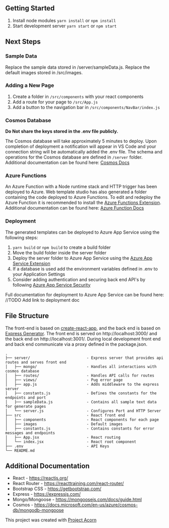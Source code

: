## Getting Started

1. Install node modules `yarn install` or `npm install`
2. Start development server `yarn start` or `npm start`

## Next Steps

### Sample Data

Replace the sample data stored in /server/sampleData.js.
Replace the default images stored in /src/images.

### Adding a New Page

1. Create a folder in `/src/components` with your react components
2. Add a route for your page to `/src/App.js`
3. Add a button to the navigation bar in `/src/components/NavBar/index.js`

### Cosmos Database

**Do Not share the keys stored in the .env file publicly.**

The Cosmos database will take approximately 5 minutes to deploy. Upon completion of deployment
a notification will appear in VS Code and your connection string will be automatically added
the .env file. The schema and operations for the Cosmos database are defined in `/server` folder.
Additional documentation can be found here: [Cosmos Docs](https://github.com/Microsoft/WebTemplateStudio/blob/dev/docs/services/azure-cosmos.md)

### Azure Functions

An Azure Function with a Node runtime stack and HTTP trigger has been deployed to Azure. Web template studio
has also generated a folder containing the code deployed to Azure Functions. To edit and redeploy the Azure
Function it is recommended to install the [Azure Functions Extension](https://marketplace.visualstudio.com/items?itemName=ms-azuretools.vscode-azurefunctions). Additional documentation can be found here: [Azure Function Docs](https://github.com/Microsoft/WebTemplateStudio/blob/dev/docs/services/azure-functions.md)

### Deployment

The generated templates can be deployed to Azure App Service using the following steps:

1. `yarn build` or `npm build` to create a build folder
2. Move the build folder inside the server folder
3. Deploy the server folder to Azure App Service using the [Azure App Service Extension](https://marketplace.visualstudio.com/items?itemName=ms-azuretools.vscode-azureappservice)
4. If a database is used add the environment variables defined in .env to your Application Settings
5. Consider adding authentication and securing back end API's by following [Azure App Service Security](https://docs.microsoft.com/en-us/azure/app-service/overview-security)

Full documentation for deployment to Azure App Service can be found here: //TODO Add link to deployment doc

## File Structure

The front-end is based on [create-react-app](https://github.com/facebook/create-react-app), and the
back end is based on [Express Generator](https://expressjs.com/en/starter/generator.html). The front
end is served on http://localhost:3000/ and the back end on http://localhost:3001/. During local
development front end and back end communicate via a proxy defined in the package.json.

```
.
├── server/                         - Express server that provides api routes and serves front end
│   ├── mongo/                      - Handles all interactions with cosmos database
│   ├── routes/                     - Handles API calls for routes
│   ├── views/                      - Pug error page
│   ├── app.js                      - Adds middleware to the express server
│   ├── constants.js                - Defines the constants for the endpoints and port
│   ├── sampleData.js               - Contains all sample text data for generate pages
│   └── server.js                   - Configures Port and HTTP Server
├── src                             - React front end
│   ├── components                  - React components for each page
│   ├── images                      - Default images
│   ├── constants.js                - Contains constants for error messages and endpoints
│   ├── App.jsx                     - React routing
│   └── index.jsx                   - React root component
├── .env                            - API Keys
└── README.md
```

## Additional Documentation

- React - https://reactjs.org/
- React Router - https://reacttraining.com/react-router/
- Bootstrap CSS - https://getbootstrap.com/
- Express - https://expressjs.com/
- Mongo/Mongoose - https://mongoosejs.com/docs/guide.html
- Cosmos - https://docs.microsoft.com/en-us/azure/cosmos-db/mongodb-mongoose

This project was created with [Project Acorn](https://github.com/Microsoft/WebTemplateStudio)

